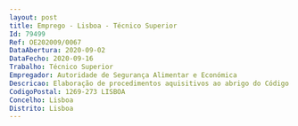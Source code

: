 ```yaml
--- 
layout: post
title: Emprego - Lisboa - Técnico Superior
Id: 79499
Ref: OE202009/0067
DataAbertura: 2020-09-02
DataFecho: 2020-09-16
Trabalho: Técnico Superior
Empregador: Autoridade de Segurança Alimentar e Económica
Descricao: Elaboração de procedimentos aquisitivos ao abrigo do Código da Contratação Pública, nomeadamente elaboração de cadernos de encargos, programas de concursos, integração do júri, análise de propostas, elaboração de relatórios preliminar e final, contratos, lançamento e acompanhamento do procedimento nas plataformas eletrónicas de contratação pública e respetiva execução contratual.Elaboração e pedidos de pareceres prévios e integração do processo aquisitivo com a respetiva despesa.
CodigoPostal: 1269-273 LISBOA
Concelho: Lisboa
Distrito: Lisboa
--- 
```

